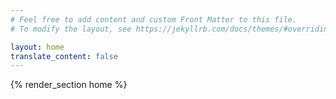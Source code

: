 ```yaml
---
# Feel free to add content and custom Front Matter to this file.
# To modify the layout, see https://jekyllrb.com/docs/themes/#overriding-theme-defaults

layout: home
translate_content: false
---
```


{% render_section home %}
